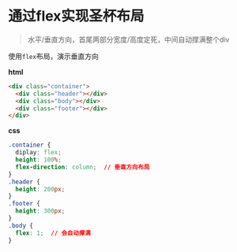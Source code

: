 # 通过flex实现圣杯布局

> 水平/垂直方向，首尾两部分宽度/高度定死，中间自动撑满整个div

使用`flex`布局，演示垂直方向

**html**
``` html
<div class="container">
  <div class="header"></div>
  <div class="body"></div>
  <div class="footer"></div>
</div>
```

**css**
``` css
.container {
  diplay: flex;
  height: 100%;
  flex-direction: column;  // 垂直方向布局
}
.header {
  height: 200px;
}
.footer {
  height: 300px;
}
.body {
  flex: 1;  // 会自动撑满
}
```
